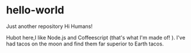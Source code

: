 # hello-world
Just another repository
Hi Humans!

Hubot here,I like Node.js and Coffeescript (that's what I'm made of! ).
I've had tacos on the moon and find them far superior to Earth tacos.
